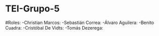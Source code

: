 # TEI-Grupo-5

#Roles:
  -Christian Marcos:
  -Sebastián Correa:
  -Álvaro Aguilera:
  -Benito Cuadra:
  -Cristóbal De Vidts:
  -Tomás Dezerega:
